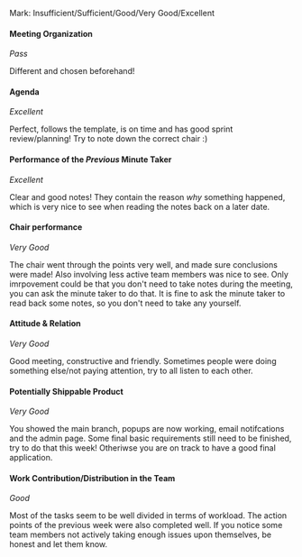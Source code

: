 Mark: Insufficient/Sufficient/Good/Very Good/Excellent

#### Meeting Organization
_Pass_

Different and chosen beforehand!

#### Agenda 
_Excellent_

Perfect, follows the template, is on time and has good sprint review/planning! Try to note down the correct chair :)

#### Performance of the *Previous* Minute Taker
_Excellent_

Clear and good notes! They contain the reason _why_ something happened, which is very nice to see when reading the notes back on a later date.

#### Chair performance
_Very Good_

The chair went through the points very well, and made sure conclusions were made! Also involving less active team members was nice to see. Only imrpovement could be that you don't need to take notes during the meeting, you can ask the minute taker to do that. It is fine to ask the minute taker to read back some notes, so you don't need to take any yourself.

#### Attitude & Relation
_Very Good_

Good meeting, constructive and friendly. Sometimes people were doing something else/not paying attention, try to all listen to each other.

#### Potentially Shippable Product
_Very Good_

You showed the main branch, popups are now working, email notifcations and the admin page. Some final basic requirements still need to be finished, try to do that this week! Otheriwse you are on track to have a good final application.


#### Work Contribution/Distribution in the Team
_Good_

Most of the tasks seem to be well divided in terms of workload. The action points of the previous week were also completed well. If you notice some team members not actively taking enough issues upon themselves, be honest and let them know.



